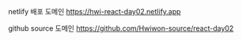 netlify 배포 도메인 
https://hwi-react-day02.netlify.app

github source 도메인
https://github.com/Hwiwon-source/react-day02